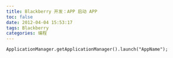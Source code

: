 ```yaml
---
title: Blackberry 开发：APP 启动 APP
toc: false
date: 2012-04-04 15:53:17
tags: Blackberry
categories: 编程
---
```


<!--more-->
```
ApplicationManager.getApplicationManager().launch("AppName");
```
